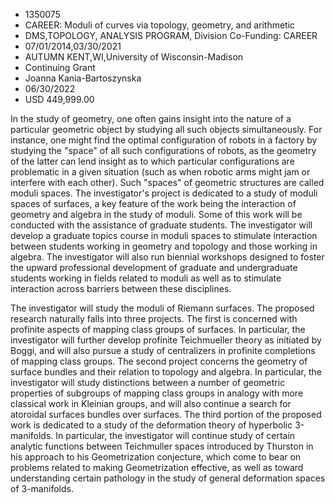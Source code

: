 
* 1350075
* CAREER: Moduli of curves via topology, geometry, and arithmetic
* DMS,TOPOLOGY, ANALYSIS PROGRAM, Division Co-Funding: CAREER
* 07/01/2014,03/30/2021
* AUTUMN KENT,WI,University of Wisconsin-Madison
* Continuing Grant
* Joanna Kania-Bartoszynska
* 06/30/2022
* USD 449,999.00

In the study of geometry, one often gains insight into the nature of a
particular geometric object by studying all such objects simultaneously. For
instance, one might find the optimal configuration of robots in a factory by
studying the "space" of all such configurations of robots, as the geometry of
the latter can lend insight as to which particular configurations are
problematic in a given situation (such as when robotic arms might jam or
interfere with each other). Such "spaces" of geometric structures are called
moduli spaces. The investigator's project is dedicated to a study of moduli
spaces of surfaces, a key feature of the work being the interaction of geometry
and algebra in the study of moduli. Some of this work will be conducted with the
assistance of graduate students. The investigator will develop a graduate topics
course in moduli spaces to stimulate interaction between students working in
geometry and topology and those working in algebra. The investigator will also
run biennial workshops designed to foster the upward professional development of
graduate and undergraduate students working in fields related to moduli as well
as to stimulate interaction across barriers between these disciplines.

The investigator will study the moduli of Riemann surfaces. The proposed
research naturally falls into three projects. The first is concerned with
profinite aspects of mapping class groups of surfaces. In particular, the
investigator will further develop profinite Teichmueller theory as initiated by
Boggi, and will also pursue a study of centralizers in profinite completions of
mapping class groups. The second project concerns the geometry of surface
bundles and their relation to topology and algebra. In particular, the
investigator will study distinctions between a number of geometric properties of
subgroups of mapping class groups in analogy with more classical work in
Kleinian groups, and will also continue a search for atoroidal surfaces bundles
over surfaces. The third portion of the proposed work is dedicated to a study of
the deformation theory of hyperbolic 3-manifolds. In particular, the
investigator will continue study of certain analytic functions between
Teichmuller spaces introduced by Thurston in his approach to his Geometrization
conjecture, which come to bear on problems related to making Geometrization
effective, as well as toward understanding certain pathology in the study of
general deformation spaces of 3-manifolds.
